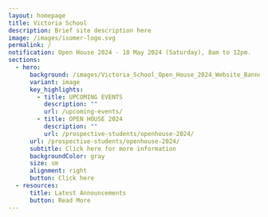 ```yaml
---
layout: homepage
title: Victoria School
description: Brief site description here
image: /images/isomer-logo.svg
permalink: /
notification: Open House 2024 - 18 May 2024 (Saturday), 8am to 12pm.
sections:
  - hero:
      background: /images/Victoria_School_Open_House_2024_Website_Banner_.jpg
      variant: image
      key_highlights:
        - title: UPCOMING EVENTS
          description: ""
          url: /upcoming-events/
        - title: OPEN HOUSE 2024
          description: ""
          url: /prospective-students/openhouse-2024/
      url: /prospective-students/openhouse-2024/
      subtitle: Click here for more information
      backgroundColor: gray
      size: sm
      alignment: right
      button: Click here
  - resources:
      title: Latest Announcements
      button: Read More
---
```

